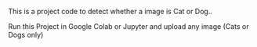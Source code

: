This is a project code to detect whether a image is Cat or Dog..

Run this Project in Google Colab or Jupyter and upload any image (Cats or Dogs only)

